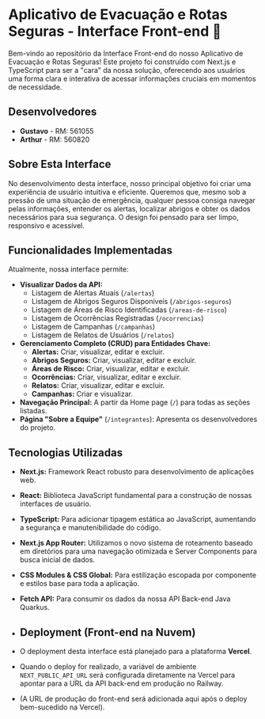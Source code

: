 # Aplicativo de Evacuação e Rotas Seguras - Interface Front-end 📱

Bem-vindo ao repositório da Interface Front-end do nosso Aplicativo de Evacuação e Rotas Seguras! Este projeto foi construído com Next.js e TypeScript para ser a "cara" da nossa solução, oferecendo aos usuários uma forma clara e interativa de acessar informações cruciais em momentos de necessidade.

## Desenvolvedores

* **Gustavo** - RM: 561055
* **Arthur** - RM: 560820

## Sobre Esta Interface

No desenvolvimento desta interface, nosso principal objetivo foi criar uma experiência de usuário intuitiva e eficiente. Queremos que, mesmo sob a pressão de uma situação de emergência, qualquer pessoa consiga navegar pelas informações, entender os alertas, localizar abrigos e obter os dados necessários para sua segurança. O design foi pensado para ser limpo, responsivo e acessível.

## Funcionalidades Implementadas

Atualmente, nossa interface permite:

* **Visualizar Dados da API:**
    * Listagem de Alertas Atuais (`/alertas`)
    * Listagem de Abrigos Seguros Disponíveis (`/abrigos-seguros`)
    * Listagem de Áreas de Risco Identificadas (`/areas-de-risco`)
    * Listagem de Ocorrências Registradas (`/ocorrencias`)
    * Listagem de Campanhas (`/campanhas`)
    * Listagem de Relatos de Usuários (`/relatos`)
* **Gerenciamento Completo (CRUD) para Entidades Chave:**
    * **Alertas:** Criar, visualizar, editar e excluir.
    * **Abrigos Seguros:** Criar, visualizar, editar e excluir.
    * **Áreas de Risco:** Criar, visualizar, editar e excluir.
    * **Ocorrências:** Criar, visualizar, editar e excluir.
    * **Relatos:** Criar, visualizar, editar e excluir.
    * **Campanhas:** Criar e visualizar.
* **Navegação Principal:** A partir da Home page (`/`) para todas as seções listadas.
* **Página "Sobre a Equipe"** (`/integrantes`): Apresenta os desenvolvedores do projeto.

## Tecnologias Utilizadas

* **Next.js:** Framework React robusto para desenvolvimento de aplicações web.
* **React:** Biblioteca JavaScript fundamental para a construção de nossas interfaces de usuário.
* **TypeScript:** Para adicionar tipagem estática ao JavaScript, aumentando a segurança e manutenibilidade do código.
* **Next.js App Router:** Utilizamos o novo sistema de roteamento baseado em diretórios para uma navegação otimizada e Server Components para busca inicial de dados.
* **CSS Modules & CSS Global:** Para estilização escopada por componente e estilos base para toda a aplicação.
* **Fetch API:** Para consumir os dados da nossa API Back-end Java Quarkus.

* ## Deployment (Front-end na Nuvem)

* O deployment desta interface está planejado para a plataforma **Vercel**.
* Quando o deploy for realizado, a variável de ambiente `NEXT_PUBLIC_API_URL` será configurada diretamente na Vercel para apontar para a URL da API back-end em produção no Railway.
* (A URL de produção do front-end será adicionada aqui após o deploy bem-sucedido na Vercel).

